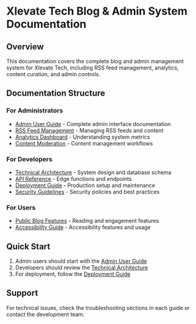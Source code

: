 
# Xlevate Tech Blog & Admin System Documentation

## Overview
This documentation covers the complete blog and admin management system for Xlevate Tech, including RSS feed management, analytics, content curation, and admin controls.

## Documentation Structure

### For Administrators
- [Admin User Guide](./admin/README.md) - Complete admin interface documentation
- [RSS Feed Management](./admin/rss-management.md) - Managing RSS feeds and content
- [Analytics Dashboard](./admin/analytics.md) - Understanding system metrics
- [Content Moderation](./admin/content-moderation.md) - Content management workflows

### For Developers
- [Technical Architecture](./technical/architecture.md) - System design and database schema
- [API Reference](./technical/api-reference.md) - Edge functions and endpoints
- [Deployment Guide](./technical/deployment.md) - Production setup and maintenance
- [Security Guidelines](./technical/security.md) - Security policies and best practices

### For Users
- [Public Blog Features](./user/blog-features.md) - Reading and engagement features
- [Accessibility Guide](./user/accessibility.md) - Accessibility features and usage

## Quick Start
1. Admin users should start with the [Admin User Guide](./admin/README.md)
2. Developers should review the [Technical Architecture](./technical/architecture.md)
3. For deployment, follow the [Deployment Guide](./technical/deployment.md)

## Support
For technical issues, check the troubleshooting sections in each guide or contact the development team.
